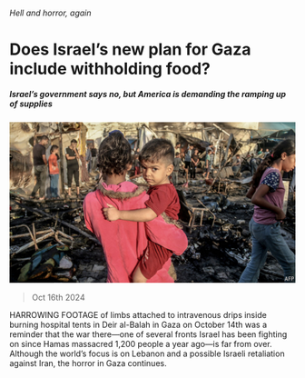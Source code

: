 ###### Hell and horror, again

# Does Israel’s new plan for Gaza include withholding food? 

##### Israel’s government says no, but America is demanding the ramping up of supplies 

![image](images/20241019_MAP507.jpg) 

> Oct 16th 2024 

HARROWING FOOTAGE of limbs attached to intravenous drips inside burning hospital tents in Deir al-Balah in Gaza on October 14th was a reminder that the war there—one of several fronts Israel has been fighting on since Hamas massacred 1,200 people a year ago—is far from over. Although the world’s focus is on Lebanon and a possible Israeli retaliation against Iran, the horror in Gaza continues.

